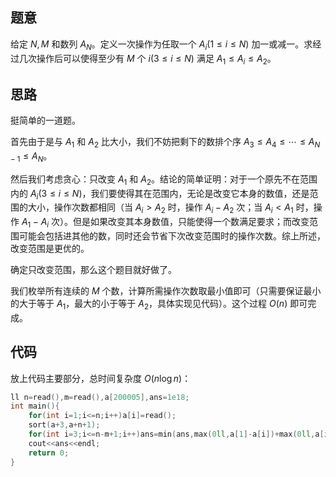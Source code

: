 ## 题意

给定 $N,M$ 和数列 ${A_N}$。定义一次操作为任取一个 $A_i(1\le i\le N)$ 加一或减一。求经过几次操作后可以使得至少有 $M$ 个 $i(3\le i\le N)$ 满足 $A_1\le A_i \le A_2$。

## 思路

挺简单的一道题。

首先由于是与 $A_1$ 和 $A_2$ 比大小，我们不妨把剩下的数排个序 $A_3\le A_4\le \cdots \le A_{N-1}\le A_N$。

然后我们考虑贪心：只改变 $A_1$ 和 $A_2$。结论的简单证明：对于一个原先不在范围内的 $A_i(3\le i\le N)$，我们要使得其在范围内，无论是改变它本身的数值，还是范围的大小，操作次数都相同（当 $A_i>A_2$ 时，操作 $A_i-A_2$ 次；当 $A_i<A_1$ 时，操作 $A_1-A_i$ 次）。但是如果改变其本身数值，只能使得一个数满足要求；而改变范围可能会包括进其他的数，同时还会节省下次改变范围时的操作次数。综上所述，改变范围是更优的。

确定只改变范围，那么这个题目就好做了。

我们枚举所有连续的 $M$ 个数，计算所需操作次数取最小值即可（只需要保证最小的大于等于 $A_1$，最大的小于等于 $A_2$，具体实现见代码）。这个过程 $O(n)$ 即可完成。

## 代码

放上代码主要部分，总时间复杂度 $O(n \log n)$：

```cpp
ll n=read(),m=read(),a[200005],ans=1e18;
int main(){
    for(int i=1;i<=n;i++)a[i]=read();
    sort(a+3,a+n+1);
    for(int i=3;i<=n-m+1;i++)ans=min(ans,max(0ll,a[1]-a[i])+max(0ll,a[i+m-1]-a[2]));
    cout<<ans<<endl;
    return 0;
}
```
